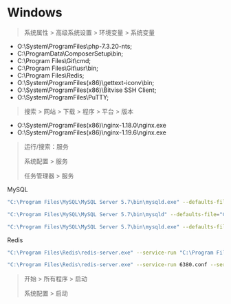 # Windows



> 系统属性 > 高级系统设置 > 环境变量 > 系统变量

- O:\System\ProgramFiles\php-7.3.20-nts;
- C:\ProgramData\ComposerSetup\bin;
- C:\Program Files\Git\cmd;
- C:\Program Files\Git\usr\bin;
- C:\Program Files\Redis\;
- O:\System\ProgramFiles(x86)\gettext-iconv\bin;
- O:\System\ProgramFiles(x86)\Bitvise SSH Client;
- O:\System\ProgramFiles\PuTTY\;



> 搜索 > 网站 > 下载 > 程序 > 平台 > 版本

- O:\System\ProgramFiles(x86)\nginx-1.18.0\nginx.exe
- O:\System\ProgramFiles(x86)\nginx-1.19.6\nginx.exe



> 运行/搜索：服务
>
> 系统配置 > 服务
>
> 任务管理器 > 服务

MySQL

```sh
"C:\Program Files\MySQL\MySQL Server 5.7\bin\mysqld.exe" --defaults-file="C:\ProgramData\MySQL\MySQL Server 5.7\my3307.ini" MySQL3307

"C:\Program Files\MySQL\MySQL Server 5.7\bin\mysqld" --defaults-file="C:\ProgramData\MySQL\MySQL Server 5.7\my3308.ini" MySQL3308

"C:\Program Files\MySQL\MySQL Server 5.7\bin\mysqld.exe" --defaults-file="C:\ProgramData\MySQL\MySQL Server 5.7\my.ini" MySQL57
```

Redis

```sh
"C:\Program Files\Redis\redis-server.exe" --service-run "C:\Program Files\Redis\redis.windows-service.conf"

"C:\Program Files\Redis\redis-server.exe" --service-run 6380.conf --service-name redisService3
```



> 开始 > 所有程序 > 启动
>
> 系统配置 > 启动